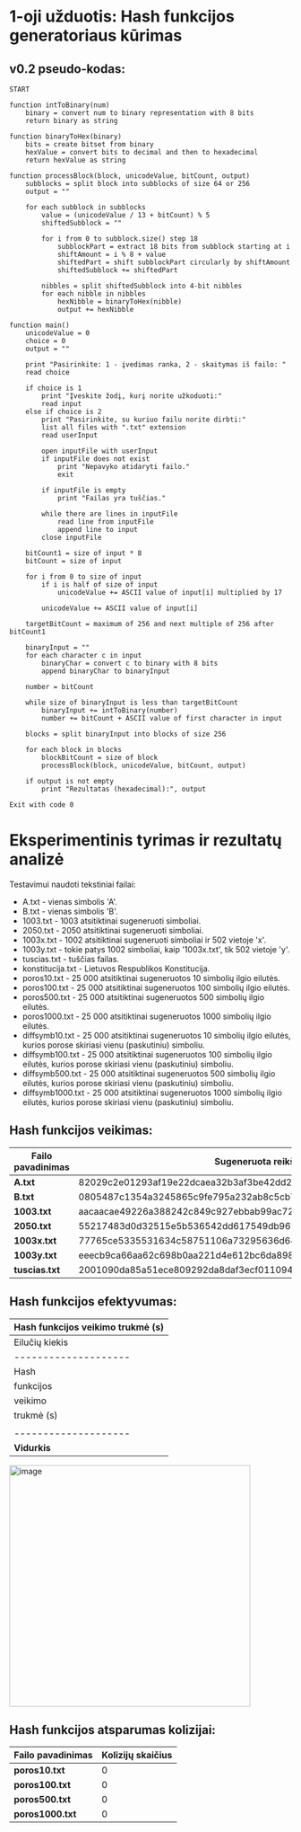 # 1-oji užduotis: Hash funkcijos generatoriaus kūrimas

## v0.2 pseudo-kodas:

```
START

function intToBinary(num)
    binary = convert num to binary representation with 8 bits
    return binary as string

function binaryToHex(binary)
    bits = create bitset from binary
    hexValue = convert bits to decimal and then to hexadecimal
    return hexValue as string

function processBlock(block, unicodeValue, bitCount, output)
    subblocks = split block into subblocks of size 64 or 256
    output = ""

    for each subblock in subblocks
        value = (unicodeValue / 13 + bitCount) % 5
        shiftedSubblock = ""

        for i from 0 to subblock.size() step 18
            subblockPart = extract 18 bits from subblock starting at i
            shiftAmount = i % 8 + value
            shiftedPart = shift subblockPart circularly by shiftAmount
            shiftedSubblock += shiftedPart

        nibbles = split shiftedSubblock into 4-bit nibbles
        for each nibble in nibbles
            hexNibble = binaryToHex(nibble)
            output += hexNibble

function main()
    unicodeValue = 0
    choice = 0
    output = ""

    print "Pasirinkite: 1 - įvedimas ranka, 2 - skaitymas iš failo: "
    read choice

    if choice is 1
        print "Įveskite žodį, kurį norite užkoduoti:"
        read input
    else if choice is 2
        print "Pasirinkite, su kuriuo failu norite dirbti:"
        list all files with ".txt" extension
        read userInput

        open inputFile with userInput
        if inputFile does not exist
            print "Nepavyko atidaryti failo."
            exit

        if inputFile is empty
            print "Failas yra tuščias."

        while there are lines in inputFile
            read line from inputFile
            append line to input
        close inputFile

    bitCount1 = size of input * 8
    bitCount = size of input

    for i from 0 to size of input
        if i is half of size of input
            unicodeValue += ASCII value of input[i] multiplied by 17

        unicodeValue += ASCII value of input[i]

    targetBitCount = maximum of 256 and next multiple of 256 after bitCount1

    binaryInput = ""
    for each character c in input
        binaryChar = convert c to binary with 8 bits
        append binaryChar to binaryInput

    number = bitCount

    while size of binaryInput is less than targetBitCount
        binaryInput += intToBinary(number)
        number += bitCount + ASCII value of first character in input

    blocks = split binaryInput into blocks of size 256

    for each block in blocks
        blockBitCount = size of block
        processBlock(block, unicodeValue, bitCount, output)

    if output is not empty
        print "Rezultatas (hexadecimal):", output

Exit with code 0
```
# Eksperimentinis tyrimas ir rezultatų analizė

Testavimui naudoti tekstiniai failai:

* A.txt - vienas simbolis 'A'.
* B.txt - vienas simbolis 'B'.
* 1003.txt - 1003 atsitiktinai sugeneruoti simboliai.
* 2050.txt - 2050 atsitiktinai sugeneruoti simboliai.
* 1003x.txt - 1002 atsitiktinai sugeneruoti simboliai ir 502 vietoje 'x'.
* 1003y.txt - tokie patys 1002 simboliai, kaip '1003x.txt', tik 502 vietoje 'y'.
* tuscias.txt - tuščias failas.
* konstitucija.txt - Lietuvos Respublikos Konstitucija.
* poros10.txt - 25 000 atsitiktinai sugeneruotos 10 simbolių ilgio eilutės.
* poros100.txt - 25 000 atsitiktinai sugeneruotos 100 simbolių ilgio eilutės.
* poros500.txt - 25 000 atsitiktinai sugeneruotos 500 simbolių ilgio eilutės.
* poros1000.txt - 25 000 atsitiktinai sugeneruotos 1000 simbolių ilgio eilutės.
* diffsymb10.txt - 25 000 atsitiktinai sugeneruotos 10 simbolių ilgio eilutės, kurios porose skiriasi vienu (paskutiniu) simboliu.
* diffsymb100.txt - 25 000 atsitiktinai sugeneruotos 100 simbolių ilgio eilutės, kurios porose skiriasi vienu (paskutiniu) simboliu.
* diffsymb500.txt - 25 000 atsitiktinai sugeneruotos 500 simbolių ilgio eilutės, kurios porose skiriasi vienu (paskutiniu) simboliu.
* diffsymb1000.txt - 25 000 atsitiktinai sugeneruotos 1000 simbolių ilgio eilutės, kurios porose skiriasi vienu (paskutiniu) simboliu.


## Hash funkcijos veikimas:

|  Failo pavadinimas  |  Sugeneruota reikšmė                                               |
|---------------------|--------------------------------------------------------------------|
|    **A.txt**        |  82029c2e01293af19e22dcaea32b3af3be42dd2f452d3af5de62ddafe72f3af7  |
|    **B.txt**        |  0805487c1354a3245865c9fe795a232ab8c5cb7fdf60a33019260cf135662736  |
|    **1003.txt**     |  aacaacae49226a388242c849c927ebbab99ac72e8ab6acb15ac2ce6617ba292c  |
|    **2050.txt**     |  55217483d0d32515e5b536542dd617549db9673453964613354c6496ca1d264c  |
|    **1003x.txt**    |  77765ce5335531634c58751106a73295636d64c1f695458575666d54c7848a14  |
|    **1003y.txt**    |  eeecb9ca66aa62c698b0aa221d4e612bc6da8983fd2a8b0aeacc9aa99f091029  |
|    **tuscias.txt**  |  2001090da85a51ece809292da8daf3ecf011094df95b51edf819296df9dbf3ed  |

## Hash funkcijos efektyvumas:

|                                                            Hash funkcijos veikimo trukmė (s)                                                         |
|------------------------------------------------------------------------------------------------------------------------------------------------------|
|  Eilučių kiekis    |     1      |     2      |     4      |     8      |     16     |     32     |     64     |    128     |    256     |    512     |
|--------------------|---------------------------------------------------------------------------------------------------------------------------------|
|      Hash          |  0.00012   |  0.00008   |  0.00021   |  0.00021   |  0.00057   |  0.00167   |  0.00303   |  0.00536   |  0.01293   |  0.02243   |
|    funkcijos       |  0.00011   |  0.00011   |  0.00012   |  0.00026   |  0.00040   |  0.00118   |  0.00204   |  0.00415   |  0.00914   |  0.02050   |
|     veikimo        |  0.00020   |  0.00010   |  0.00013   |  0.00023   |  0.00055   |  0.00089   |  0.00340   |  0.00409   |  0.00903   |  0.01912   |
|    trukmė (s)      |  0.00010   |  0.00009   |  0.00013   |  0.00024   |  0.00050   |  0.00095   |  0.00323   |  0.00407   |  0.00922   |  0.02001   |
|                    |  0.00010   |  0.00010   |  0.00012   |  0.00023   |  0.00047   |  0.00096   |  0.00307   |  0.00410   |  0.00884   |  0.01869   |
|--------------------|---------------------------------------------------------------------------------------------------------------------------------|
|    **Vidurkis**    |  0.000126  |  0.000096  |  0.000142  |  0.000234  |  0.000498  |  0.00113   |  0.002954  |  0.004354  |  0.009832  |  0.02015   |

<img width="430" alt="image" src="https://github.com/sinte19920/Blockchain_technologies/assets/66333376/5e3e3ace-84b1-4eb7-9d5a-74d423d99963">

## Hash funkcijos atsparumas kolizijai:

|  Failo pavadinimas  |  Kolizijų skaičius  |
|---------------------|---------------------|
|  **poros10.txt**    |          0          |
|  **poros100.txt**   |          0          |
|  **poros500.txt**   |          0          |
|  **poros1000.txt**  |          0          |

